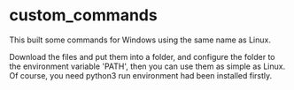 custom_commands
===============

This built some commands for Windows using the same name as Linux.

Download the files and put them into a folder, and configure the folder to the environment variable 'PATH', then you can use them as simple as Linux. Of course, you need python3 run environment had been installed firstly.
